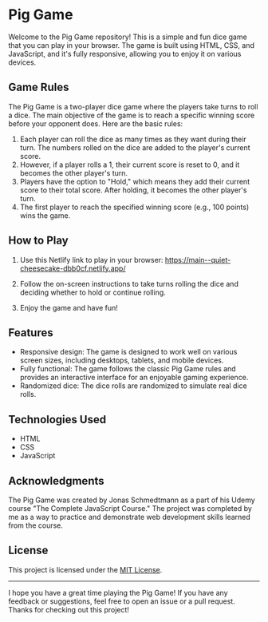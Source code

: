 # Pig Game

Welcome to the Pig Game repository! This is a simple and fun dice game that you can play in your browser. The game is built using HTML, CSS, and JavaScript, and it's fully responsive, allowing you to enjoy it on various devices.

## Game Rules

The Pig Game is a two-player dice game where the players take turns to roll a dice. The main objective of the game is to reach a specific winning score before your opponent does. Here are the basic rules:

1. Each player can roll the dice as many times as they want during their turn. The numbers rolled on the dice are added to the player's current score.
2. However, if a player rolls a 1, their current score is reset to 0, and it becomes the other player's turn.
3. Players have the option to "Hold," which means they add their current score to their total score. After holding, it becomes the other player's turn.
4. The first player to reach the specified winning score (e.g., 100 points) wins the game.

## How to Play

1. Use this Netlify link to play in your browser: https://main--quiet-cheesecake-dbb0cf.netlify.app/

2. Follow the on-screen instructions to take turns rolling the dice and deciding whether to hold or continue rolling.

3. Enjoy the game and have fun!

## Features

- Responsive design: The game is designed to work well on various screen sizes, including desktops, tablets, and mobile devices.
- Fully functional: The game follows the classic Pig Game rules and provides an interactive interface for an enjoyable gaming experience.
- Randomized dice: The dice rolls are randomized to simulate real dice rolls.

## Technologies Used

- HTML
- CSS
- JavaScript

## Acknowledgments
The Pig Game was created by Jonas Schmedtmann as a part of his Udemy course "The Complete JavaScript Course." The project was completed by me as a way to practice and demonstrate web development skills learned from the course.

## License

This project is licensed under the [MIT License](LICENSE).

---

I hope you have a great time playing the Pig Game! If you have any feedback or suggestions, feel free to open an issue or a pull request. Thanks for checking out this project!
